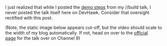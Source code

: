 I just realized that while I posted the [demo
steps](http://devhawk.net/2011/09/15/using-winrt-from-csharp-build-demo/) from
my //build talk, I never posted the talk itself here on DevHawk.
Consider that oversight rectified with this post.

(Note, the static image below appears cut-off, but the video should
scale to the width of my blog automatically. If not, head on over to the
[official
page](http://channel9.msdn.com/events/BUILD/BUILD2011/TOOL-531T) for the
talk over on Channel 9)


